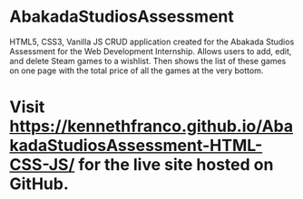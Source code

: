 # AbakadaStudiosAssessment
HTML5, CSS3, Vanilla JS CRUD application created for the Abakada Studios Assessment for the Web Development Internship. Allows users to add, edit, and delete Steam games to a wishlist. Then shows the list of these games on one page with the total price of all the games at the very bottom.

# Visit https://kennethfranco.github.io/AbakadaStudiosAssessment-HTML-CSS-JS/ for the live site hosted on GitHub.
